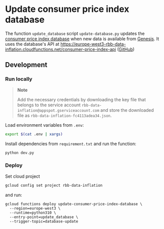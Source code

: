 # Update consumer price index database

The function `update_database` script `update-database.py` updates the [consumer price index database](https://console.cloud.google.com/sql/instances/consumer-price-index/overview?project=rbb-data-inflation) when new data is available from [Genesis](https://www-genesis.destatis.de/genesis//online?operation=table&code=61111-0006&bypass=true&levelindex=0&levelid=1657617156882#abreadcrumb). It uses the database's API at https://europe-west3-rbb-data-inflation.cloudfunctions.net/consumer-price-index-api ([GitHub](https://github.com/rbb-data/consumer-price-index-api))

## Development

### Run locally

> **Note**
>
> Add the necessary credentials by downloading the key file that belongs to the service account `rbb-data-inflation@appspot.gserviceaccount.com` and store the downloaded file as `rbb-data-inflation-fc4113adea34.json`.

Load environment variables from `.env`:

```bash
export $(cat .env | xargs)
```

Install dependencies from `requirement.txt` and run the function:

```bash
python dev.py
```

### Deploy

Set cloud project

```bash
gcloud config set project rbb-data-inflation
```

and run:

```
gcloud functions deploy update-consumer-price-index-database \
  --region=europe-west3 \
  --runtime=python310 \
  --entry-point=update_database \
  --trigger-topic=database-update
```
